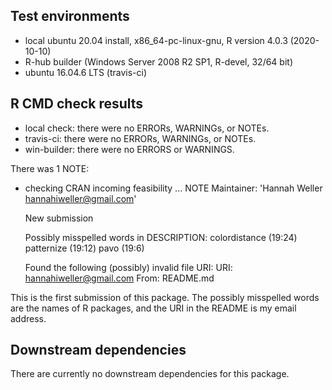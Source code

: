 ## Test environments

* local ubuntu 20.04 install, x86_64-pc-linux-gnu, R version 4.0.3 (2020-10-10)
* R-hub builder (Windows Server 2008 R2 SP1, R-devel, 32/64 bit)
* ubuntu 16.04.6 LTS (travis-ci)

## R CMD check results

* local check: there were no ERRORs, WARNINGs, or NOTEs.
* travis-ci: there were no ERRORs, WARNINGs, or NOTEs.
* win-builder: there were no ERRORS or WARNINGS.

There was 1 NOTE:

* checking CRAN incoming feasibility ... NOTE
  Maintainer: 'Hannah Weller <hannahiweller@gmail.com>'

  New submission

  Possibly misspelled words in DESCRIPTION:
    colordistance (19:24)
    patternize (19:12)
    pavo (19:6)

  Found the following (possibly) invalid file URI:
    URI: hannahiweller@gmail.com
      From: README.md

This is the first submission of this package. The possibly misspelled words are the names of R packages, and the URI in the README is my email address.


## Downstream dependencies

There are currently no downstream dependencies for this package.

